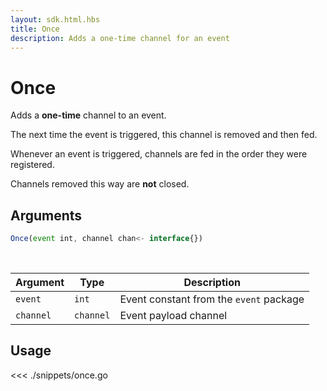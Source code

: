 ```yaml
---
layout: sdk.html.hbs
title: Once
description: Adds a one-time channel for an event
---
```


# Once

Adds a **one-time** channel to an event. 

The next time the event is triggered, this channel is removed and then fed.

Whenever an event is triggered, channels are fed in the order they were registered.

Channels removed this way are **not** closed.

## Arguments

```js
Once(event int, channel chan<- interface{})
```

<br/>

| Argument   | Type     | Description      |
| ---------- | -------- | -------- |
| `event`    | `int` | Event constant from the `event` package |
| `channel` | `channel` | Event payload channel |


## Usage

<<< ./snippets/once.go
